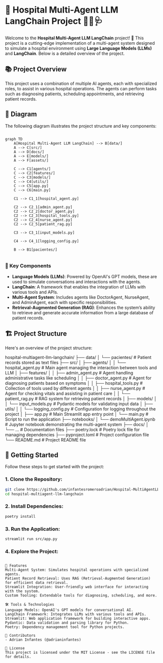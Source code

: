 # 🏥 Hospital Multi-Agent LLM LangChain Project 🧑‍⚕️🩺

Welcome to the **Hospital Multi-Agent LLM LangChain** project! 🚀 This project is a cutting-edge implementation of a multi-agent system designed to simulate a hospital environment using **Large Language Models (LLMs)** and **LangChain**. Below is a detailed overview of the project.

## 📚 Project Overview

This project uses a combination of multiple AI agents, each with specialized roles, to assist in various hospital operations. The agents can perform tasks such as diagnosing patients, scheduling appointments, and retrieving patient records.


## 🎯 Diagram

The following diagram illustrates the project structure and key components:

```mermaid

graph TD
    A[Hospital Multi-Agent LLM LangChain] --> B[data/]
    A --> C[src/]
    A --> D[docs/]
    A --> E[models/]
    A --> F[assets/]

    C --> C1[agents/]
    C --> C2[features/]
    C --> C3[models/]
    C --> C4[utils/]
    C --> C5[app.py]
    C --> C6[main.py]

    C1 --> C1_1[hospital_agent.py]

    C2 --> C2_1[admin_agent.py]
    C2 --> C2_2[doctor_agent.py]
    C2 --> C2_3[hospital_tools.py]
    C2 --> C2_4[nurse_agent.py]
    C2 --> C2_5[patient_rag.py]

    C3 --> C3_1[input_models.py]

    C4 --> C4_1[logging_config.py]

    B --> B1[pacientes/]
    
```




### 🧠 Key Components

- **Language Models (LLMs)**: Powered by OpenAI's GPT models, these are used to simulate conversations and interactions with the agents.
- **LangChain**: A framework that enables the integration of LLMs with various tools and APIs.
- **Multi-Agent System**: Includes agents like DoctorAgent, NurseAgent, and AdminAgent, each with specific responsibilities.
- **Retrieval-Augmented Generation (RAG)**: Enhances the system’s ability to retrieve and generate accurate information from a large database of patient records.

## 🏗️ Project Structure

Here's an overview of the project structure:

hospital-multiagent-llm-langchain/
├── data/
│   └── pacientes/       # Patient records stored as text files
├── src/
│   ├── agents/
│   │   └── hospital_agent.py   # Main agent managing the interaction between tools and LLM
│   ├── features/
│   │   ├── admin_agent.py      # Agent handling administrative tasks like scheduling
│   │   ├── doctor_agent.py     # Agent for diagnosing patients based on symptoms
│   │   ├── hospital_tools.py   # Collection of tools used by different agents
│   │   ├── nurse_agent.py      # Agent for checking vitals and assisting in patient care
│   │   └── patient_rag.py      # RAG system for retrieving patient records
│   ├── models/
│   │   └── input_models.py     # Pydantic models for validating input data
│   ├── utils/
│   │   └── logging_config.py   # Configuration for logging throughout the project
│   ├── app.py                  # Main Streamlit app entry point
│   └── main.py                 # Script to run the application
├── notebooks/
│   └── demoMultiAgent.ipynb    # Jupyter notebook demonstrating the multi-agent system
├── docs/
│   └── ...                     # Documentation files
├── poetry.lock                 # Poetry lock file for managing dependencies
├── pyproject.toml              # Project configuration file
└── README.md                   # Project README file


## 🚀 Getting Started

Follow these steps to get started with the project:

### 1. Clone the Repository:

```bash
git clone https://github.com/infantesromeroadrian/Hospital-MultiAgentLLMLangchain.git
cd hospital-multiagent-llm-langchain
```

### 2. Install Dependencies:

```bash
poetry install
```

### 3. Run the Application:

```bash
streamlit run src/app.py
```

### 4. Explore the Project:
```

🔧 Features
Multi-Agent System: Simulates hospital operations with specialized agents.
Patient Record Retrieval: Uses RAG (Retrieval-Augmented Generation) for efficient data retrieval.
Streamlit Integration: User-friendly web interface for interacting with the system.
Custom Tooling: Extendable tools for diagnosing, scheduling, and more.

🛠️ Tools & Technologies
Language Models: OpenAI's GPT models for conversational AI.
LangChain Framework: Integrates LLMs with various tools and APIs.
Streamlit: Web application framework for building interactive apps.
Pydantic: Data validation and parsing library for Python.
Poetry: Dependency management tool for Python projects.

👥 Contributors
- Adrian Infantes (@adrianinfantes)

📝 License
This project is licensed under the MIT License - see the LICENSE file for details.

